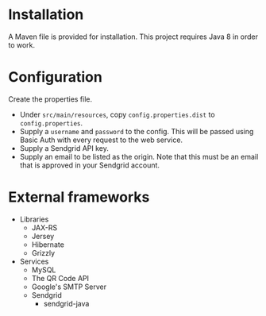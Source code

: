 # Installation
A Maven file is provided for installation. This project requires Java 8 in order to work.

# Configuration

Create the properties file.

- Under `src/main/resources`, copy `config.properties.dist` to `config.properties`.
- Supply a `username` and `password` to the config. This will be passed using Basic Auth with every request to the web service.
- Supply a Sendgrid API key.
- Supply an email to be listed as the origin. Note that this must be an email that is approved in your Sendgrid account.

# External frameworks

- Libraries
    - JAX-RS
    - Jersey
    - Hibernate
    - Grizzly
- Services
    - MySQL
    - The QR Code API
    - Google's SMTP Server
    - Sendgrid
        - sendgrid-java


[vscode]: https://code.visualstudio.com/